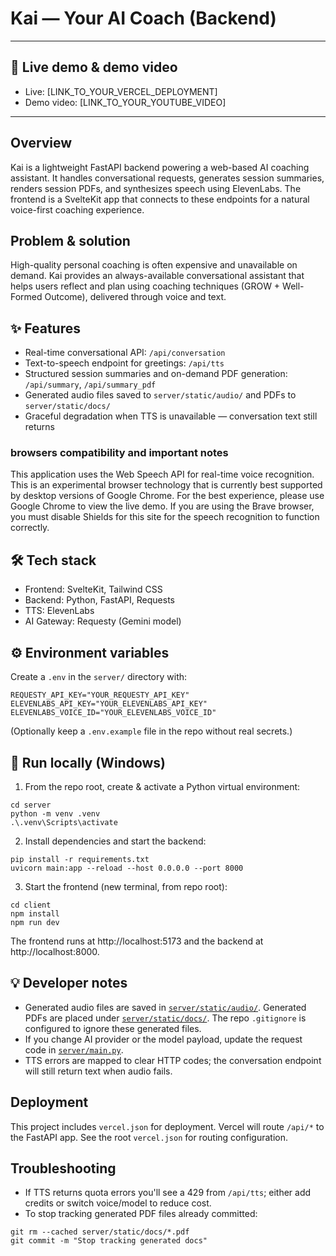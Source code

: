 # Kai — Your AI Coach (Backend)

---

## 🚀 Live demo & demo video

- Live: [LINK_TO_YOUR_VERCEL_DEPLOYMENT]
- Demo video: [LINK_TO_YOUR_YOUTUBE_VIDEO]

---

## Overview

Kai is a lightweight FastAPI backend powering a web-based AI coaching assistant. It handles conversational requests, generates session summaries, renders session PDFs, and synthesizes speech using ElevenLabs. The frontend is a SvelteKit app that connects to these endpoints for a natural voice-first coaching experience.

## Problem & solution

High-quality personal coaching is often expensive and unavailable on demand. Kai provides an always-available conversational assistant that helps users reflect and plan using coaching techniques (GROW + Well-Formed Outcome), delivered through voice and text.

## ✨ Features

- Real-time conversational API: `/api/conversation`
- Text-to-speech endpoint for greetings: `/api/tts`
- Structured session summaries and on-demand PDF generation: `/api/summary`, `/api/summary_pdf`
- Generated audio files saved to `server/static/audio/` and PDFs to `server/static/docs/`
- Graceful degradation when TTS is unavailable — conversation text still returns

### browsers compatibility and important notes
This application uses the Web Speech API for real-time voice recognition. This is an experimental browser technology that is currently best supported by desktop versions of Google Chrome.
For the best experience, please use Google Chrome to view the live demo. If you are using the Brave browser, you must disable Shields for this site for the speech recognition to function correctly.

## 🛠️ Tech stack

- Frontend: SvelteKit, Tailwind CSS
- Backend: Python, FastAPI, Requests
- TTS: ElevenLabs
- AI Gateway: Requesty (Gemini model)

## ⚙️ Environment variables

Create a `.env` in the `server/` directory with:

```
REQUESTY_API_KEY="YOUR_REQUESTY_API_KEY"
ELEVENLABS_API_KEY="YOUR_ELEVENLABS_API_KEY"
ELEVENLABS_VOICE_ID="YOUR_ELEVENLABS_VOICE_ID"
```

(Optionally keep a `.env.example` file in the repo without real secrets.)

## 🚀 Run locally (Windows)

1. From the repo root, create & activate a Python virtual environment:

```
cd server
python -m venv .venv
.\.venv\Scripts\activate
```

2. Install dependencies and start the backend:

```
pip install -r requirements.txt
uvicorn main:app --reload --host 0.0.0.0 --port 8000
```

3. Start the frontend (new terminal, from repo root):

```
cd client
npm install
npm run dev
```

The frontend runs at http://localhost:5173 and the backend at http://localhost:8000.

## 💡 Developer notes

- Generated audio files are saved in [`server/static/audio/`](server/static/audio/:1). Generated PDFs are placed under [`server/static/docs/`](server/static/docs/:1). The repo `.gitignore` is configured to ignore these generated files.
- If you change AI provider or the model payload, update the request code in [`server/main.py`](server/main.py:156).
- TTS errors are mapped to clear HTTP codes; the conversation endpoint will still return text when audio fails.

## Deployment

This project includes `vercel.json` for deployment. Vercel will route `/api/*` to the FastAPI app. See the root `vercel.json` for routing configuration.

## Troubleshooting

- If TTS returns quota errors you'll see a 429 from `/api/tts`; either add credits or switch voice/model to reduce cost.
- To stop tracking generated PDF files already committed:

```
git rm --cached server/static/docs/*.pdf
git commit -m "Stop tracking generated docs"
```
